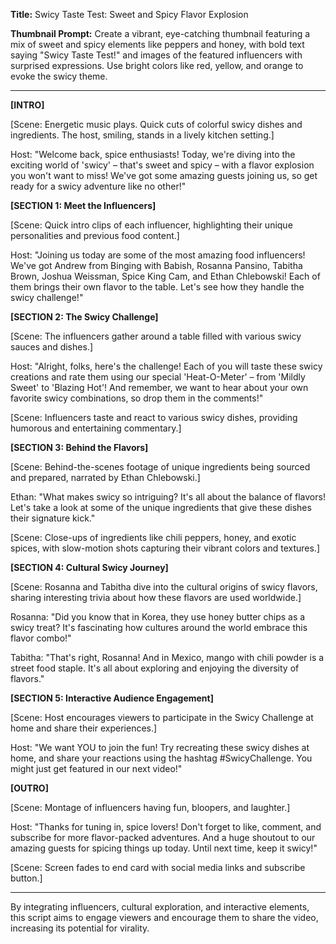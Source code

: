 **Title:** Swicy Taste Test: Sweet and Spicy Flavor Explosion

**Thumbnail Prompt:** Create a vibrant, eye-catching thumbnail featuring a mix of sweet and spicy elements like peppers and honey, with bold text saying "Swicy Taste Test!" and images of the featured influencers with surprised expressions. Use bright colors like red, yellow, and orange to evoke the swicy theme.

---

**[INTRO]**

[Scene: Energetic music plays. Quick cuts of colorful swicy dishes and ingredients. The host, smiling, stands in a lively kitchen setting.]

Host: "Welcome back, spice enthusiasts! Today, we're diving into the exciting world of 'swicy' – that's sweet and spicy – with a flavor explosion you won't want to miss! We've got some amazing guests joining us, so get ready for a swicy adventure like no other!"

**[SECTION 1: Meet the Influencers]**

[Scene: Quick intro clips of each influencer, highlighting their unique personalities and previous food content.]

Host: "Joining us today are some of the most amazing food influencers! We've got Andrew from Binging with Babish, Rosanna Pansino, Tabitha Brown, Joshua Weissman, Spice King Cam, and Ethan Chlebowski! Each of them brings their own flavor to the table. Let's see how they handle the swicy challenge!"

**[SECTION 2: The Swicy Challenge]**

[Scene: The influencers gather around a table filled with various swicy sauces and dishes.]

Host: "Alright, folks, here's the challenge! Each of you will taste these swicy creations and rate them using our special 'Heat-O-Meter' – from 'Mildly Sweet' to 'Blazing Hot'! And remember, we want to hear about your own favorite swicy combinations, so drop them in the comments!"

[Scene: Influencers taste and react to various swicy dishes, providing humorous and entertaining commentary.]

**[SECTION 3: Behind the Flavors]**

[Scene: Behind-the-scenes footage of unique ingredients being sourced and prepared, narrated by Ethan Chlebowski.]

Ethan: "What makes swicy so intriguing? It's all about the balance of flavors! Let's take a look at some of the unique ingredients that give these dishes their signature kick."

[Scene: Close-ups of ingredients like chili peppers, honey, and exotic spices, with slow-motion shots capturing their vibrant colors and textures.]

**[SECTION 4: Cultural Swicy Journey]**

[Scene: Rosanna and Tabitha dive into the cultural origins of swicy flavors, sharing interesting trivia about how these flavors are used worldwide.]

Rosanna: "Did you know that in Korea, they use honey butter chips as a swicy treat? It's fascinating how cultures around the world embrace this flavor combo!"

Tabitha: "That's right, Rosanna! And in Mexico, mango with chili powder is a street food staple. It's all about exploring and enjoying the diversity of flavors."

**[SECTION 5: Interactive Audience Engagement]**

[Scene: Host encourages viewers to participate in the Swicy Challenge at home and share their experiences.]

Host: "We want YOU to join the fun! Try recreating these swicy dishes at home, and share your reactions using the hashtag #SwicyChallenge. You might just get featured in our next video!"

**[OUTRO]**

[Scene: Montage of influencers having fun, bloopers, and laughter.]

Host: "Thanks for tuning in, spice lovers! Don't forget to like, comment, and subscribe for more flavor-packed adventures. And a huge shoutout to our amazing guests for spicing things up today. Until next time, keep it swicy!"

[Scene: Screen fades to end card with social media links and subscribe button.]

---

By integrating influencers, cultural exploration, and interactive elements, this script aims to engage viewers and encourage them to share the video, increasing its potential for virality.